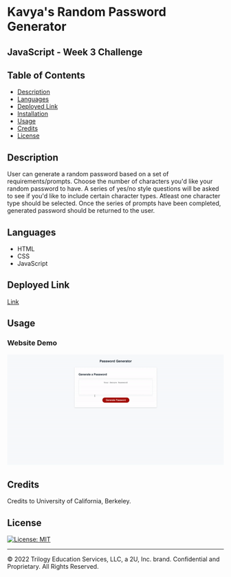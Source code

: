 # Kavya's Random Password Generator

## JavaScript - Week 3 Challenge

## Table of Contents

- [Description](#description)
- [Languages](#languages)
- [Deployed Link](#link)
- [Installation](#installation)
- [Usage](#usage)
- [Credits](#credits)
- [License](#license)

## Description

User can generate a random password based on a set of requirements/prompts. Choose the number of characters you'd like your random password to have. A series of yes/no style questions will be asked to see if you'd like to include certain character types. Atleast one character type should be selected. Once the series of prompts have been completed, generated password should be returned to the user.

## Languages

- HTML
- CSS
- JavaScript

## Deployed Link

[Link](https://smandla.github.io/random_password_generator/)

## Usage

### Website Demo

![alt text](assets/demo.gif)

## Credits

Credits to University of California, Berkeley.

## License

[![License: MIT](https://img.shields.io/badge/License-MIT-yellow.svg)](https://opensource.org/licenses/MIT)

---

© 2022 Trilogy Education Services, LLC, a 2U, Inc. brand. Confidential and Proprietary. All Rights Reserved.
